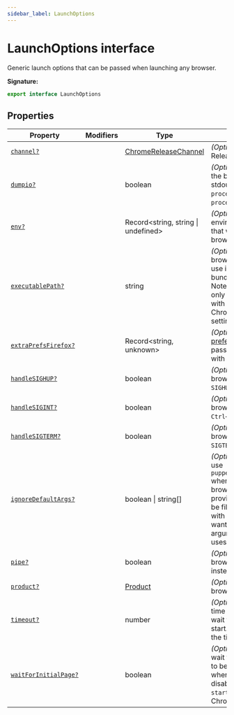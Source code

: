 ```yaml
---
sidebar_label: LaunchOptions
---
```


# LaunchOptions interface

Generic launch options that can be passed when launching any browser.

**Signature:**

```typescript
export interface LaunchOptions
```

## Properties

| Property                                                               | Modifiers | Type                                                        | Description                                                                                                                                                                                                                                             |
| ---------------------------------------------------------------------- | --------- | ----------------------------------------------------------- | ------------------------------------------------------------------------------------------------------------------------------------------------------------------------------------------------------------------------------------------------------- |
| [`channel?`](./puppeteer.launchoptions.channel.md)                       |           | [ChromeReleaseChannel](./puppeteer.chromereleasechannel.md) | <i>(Optional)</i> Chrome Release Channel                                                                                                                                                                                                                |
| [`dumpio?`](./puppeteer.launchoptions.dumpio.md)                         |           | boolean                                                     | <i>(Optional)</i> If true, pipes the browser process stdout and stderr to <code>process.stdout</code> and <code>process.stderr</code>.                                                                                                                  |
| [`env?`](./puppeteer.launchoptions.env.md)                               |           | Record&lt;string, string \| undefined&gt;                   | <i>(Optional)</i> Specify environment variables that will be visible to the browser.                                                                                                                                                                    |
| [`executablePath?`](./puppeteer.launchoptions.executablepath.md)         |           | string                                                      | <i>(Optional)</i> Path to a browser executable to use instead of the bundled Chromium. Note that Puppeteer is only guaranteed to work with the bundled Chromium, so use this setting at your own risk.                                                  |
| [`extraPrefsFirefox?`](./puppeteer.launchoptions.extraprefsfirefox.md)   |           | Record&lt;string, unknown&gt;                               | <i>(Optional)</i> [Additional preferences](https://searchfox.org/mozilla-release/source/modules/libpref/init/all.js) that can be passed when launching with Firefox.                                                                                    |
| [`handleSIGHUP?`](./puppeteer.launchoptions.handlesighup.md)             |           | boolean                                                     | <i>(Optional)</i> Close the browser process on <code>SIGHUP</code>.                                                                                                                                                                                     |
| [`handleSIGINT?`](./puppeteer.launchoptions.handlesigint.md)             |           | boolean                                                     | <i>(Optional)</i> Close the browser process on <code>Ctrl+C</code>.                                                                                                                                                                                     |
| [`handleSIGTERM?`](./puppeteer.launchoptions.handlesigterm.md)           |           | boolean                                                     | <i>(Optional)</i> Close the browser process on <code>SIGTERM</code>.                                                                                                                                                                                    |
| [`ignoreDefaultArgs?`](./puppeteer.launchoptions.ignoredefaultargs.md)   |           | boolean \| string\[\]                                       | <i>(Optional)</i> If <code>true</code>, do not use <code>puppeteer.defaultArgs()</code> when creating a browser. If an array is provided, these args will be filtered out. Use this with care - you probably want the default arguments Puppeteer uses. |
| [`pipe?`](./puppeteer.launchoptions.pipe.md)                             |           | boolean                                                     | <i>(Optional)</i> Connect to a browser over a pipe instead of a WebSocket.                                                                                                                                                                              |
| [`product?`](./puppeteer.launchoptions.product.md)                       |           | [Product](./puppeteer.product.md)                           | <i>(Optional)</i> Which browser to launch.                                                                                                                                                                                                              |
| [`timeout?`](./puppeteer.launchoptions.timeout.md)                       |           | number                                                      | <i>(Optional)</i> Maximum time in milliseconds to wait for the browser to start. Pass <code>0</code> to disable the timeout.                                                                                                                            |
| [`waitForInitialPage?`](./puppeteer.launchoptions.waitforinitialpage.md) |           | boolean                                                     | <i>(Optional)</i> Whether to wait for the initial page to be ready. Useful when a user explicitly disables that (e.g. <code>--no-startup-window</code> for Chrome).                                                                                     |
